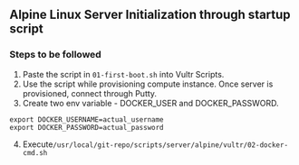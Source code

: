 ## Alpine Linux Server Initialization through startup script

### Steps to be followed

1. Paste the script in `01-first-boot.sh` into Vultr Scripts. 
2. Use the script while provisioning compute instance. Once server is provisioned, connect through Putty.
3. Create two env variable - DOCKER_USER and DOCKER_PASSWORD.
```
export DOCKER_USERNAME=actual_username
export DOCKER_PASSWORD=actual_password
```
4. Execute`/usr/local/git-repo/scripts/server/alpine/vultr/02-docker-cmd.sh`